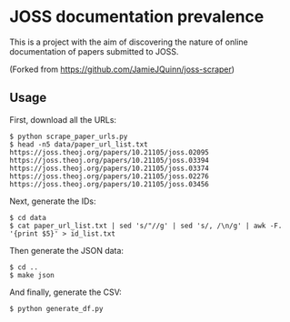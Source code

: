 # JOSS documentation prevalence

This is a project with the aim of discovering the nature of online documentation of papers submitted to JOSS.

(Forked from https://github.com/JamieJQuinn/joss-scraper)

## Usage

First, download all the URLs:

```
$ python scrape_paper_urls.py
$ head -n5 data/paper_url_list.txt
https://joss.theoj.org/papers/10.21105/joss.02095
https://joss.theoj.org/papers/10.21105/joss.03394
https://joss.theoj.org/papers/10.21105/joss.03374
https://joss.theoj.org/papers/10.21105/joss.02276
https://joss.theoj.org/papers/10.21105/joss.03456
```

Next, generate the IDs:

```
$ cd data
$ cat paper_url_list.txt | sed 's/"//g' | sed 's/, /\n/g' | awk -F. '{print $5}' > id_list.txt
```

Then generate the JSON data:

```
$ cd ..
$ make json
```

And finally, generate the CSV:

```
$ python generate_df.py
```
